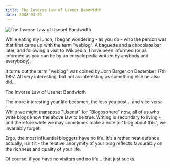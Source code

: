 ```yaml
---
title: The Inverse Law of Usenet Bandwidth
date: 2008-04-23
---
```


![The Inverse Law of Usenet Bandwidth](https://source.unsplash.com/ZYYS1kapOm8/1600x900)

While eating my lunch, I began wondering - as you do - who the person was that first came up with the term "weblog". A baguette and a chocolate bar later, and following a visit to Wikipedia, I have been informed (or as informed as you can be by an encyclopedia written by anybody and everybody).

It turns out the term "weblog" was coined by Jorn Barger on December 17th 1997. All very interesting, but not as interesting as something else he also did...

The Inverse Law of Usenet Bandwidth

The more interesting your life becomes, the less you post... and vice versa

While we might transpose "Usenet" for "Blogosphere" now, all of us who write blogs know the above law to be true. Writing is secondary to living - and therefore while we may sometimes make a note to "blog about this", we invariably forget.

Ergo, the most influential bloggers have no life. It's a rather neat defence actually, isn't it - the relative anonymity of your blog reflects favourably on the richness and quality of your life.

Of course, if you have no visitors and no life... that just sucks.